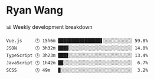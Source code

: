 # Ryan Wang

 <!-- waka-box start -->
📊 Weekly development breakdown
```text
Vue.js     🕓 15h6m ████████████████▋░░░░░░░░░░░ 59.8%
JSON       🕓 3h32m ███▉░░░░░░░░░░░░░░░░░░░░░░░░ 14.0%
TypeScript 🕓 3h23m ███▊░░░░░░░░░░░░░░░░░░░░░░░░ 13.4%
JavaScript 🕓 1h42m █▉░░░░░░░░░░░░░░░░░░░░░░░░░░  6.7%
SCSS       🕓 49m   ▉░░░░░░░░░░░░░░░░░░░░░░░░░░░  3.2%
```
<!-- Powered by https://github.com/YouEclipse/waka-box-go . -->
<!-- waka-box end -->